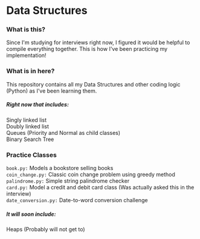 # Data Structures
### What is this?
Since I'm studying for interviews right now, I figured it would be helpful to compile everything together.
This is how I've been practicing my implementation!

### What is in here?
This repository contains all my Data Structures and other coding logic (Python) as I've been learning them. 

##### Right now that includes:
Singly linked list  
Doubly linked list  
Queues (Priority and Normal as child classes)  
Binary Search Tree


### Practice Classes
`book.py:` Models a bookstore selling books  
`coin_change.py:` Classic coin change problem using greedy method
`palindrome.py:` Simple string palindrome checker  
`card.py:` Model a credit and debit card class (Was actually asked this in the interview)  
`date_conversion.py:` Date-to-word conversion challenge


##### It will soon include:
Heaps (Probably will not get to)


